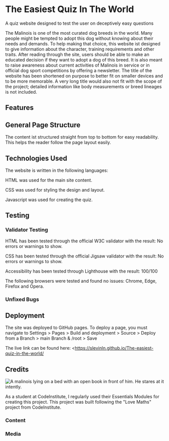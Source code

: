 # The Easiest Quiz In The World

A quiz website designed to test the user on deceptively easy questions

The Malinois is one of the most curated dog breeds in the world. Many people might be tempted to adopt this dog without knowing about their needs and demands. To help making that choice, this website ist designed to give information about the character, training requirements and other traits. After reading through the site, users should be able to make an educated decision if they want to adopt a dog of this breed. It is also meant to raise awareness about current activities of Malinois in service or in official dog sport competitions by offering a newsletter.
The title of the website has been shortened on purpose to better fit on smaller devices and to be more memorable. A very long title would also not fit with the scope of the project; detailed information like body measurements or breed lineages is not included.

## Features

## General Page Structure

The content ist structured straight from top to bottom for easy readability.
This helps the reader follow the page layout easily.

## Technologies Used

The website is written in the following languages:

HTML was used for the main site content.

CSS was used for styling the design and layout.

Javascript was used for creating the quiz.

## Testing

### Validator Testing

HTML has been tested through the official W3C validator with the result: No errors or warnings to show.

CSS has been tested through the official Jigsaw validator with the result: No errors or warnings to show.

Accessibility has been tested through Lighthouse with the result: 100/100

The following browsers were tested and found no issues: Chrome, Edge, Firefox and Opera.

### Unfixed Bugs



## Deployment

The site was deployed to GitHub pages. To deploy a page, you must navigate to Settings > Pages > Build and deployment > Source > Deploy from a Branch >
main Branch & /root > Save

The live link can be found here: <<https://slevinln.github.io/The-easiest-quiz-in-the-world/>

## Credits

![A malinois lying on a bed with an open book in front of him. He stares at it intently.](https://github.com/slevinln/Malinois-For-You-Guide/assets/146954126/c016c347-59eb-4697-808a-7fcb92ef8837)

As a student at CodeInstitute, I regularly used their Essentials Modules for creating this project.
This project was built following the "Love Maths" project from CodeInstitute.



### Content



### Media